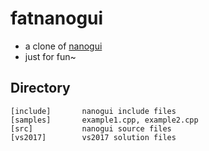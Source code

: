 # fatnanogui

* a clone of [nanogui][1]
* just for fun~ 


## Directory

```
[include]       nanogui include files
[samples]       example1.cpp, example2.cpp
[src]           nanogui source files
[vs2017]        vs2017 solution files
```


[1]:https://github.com/wjakob/nanogui
